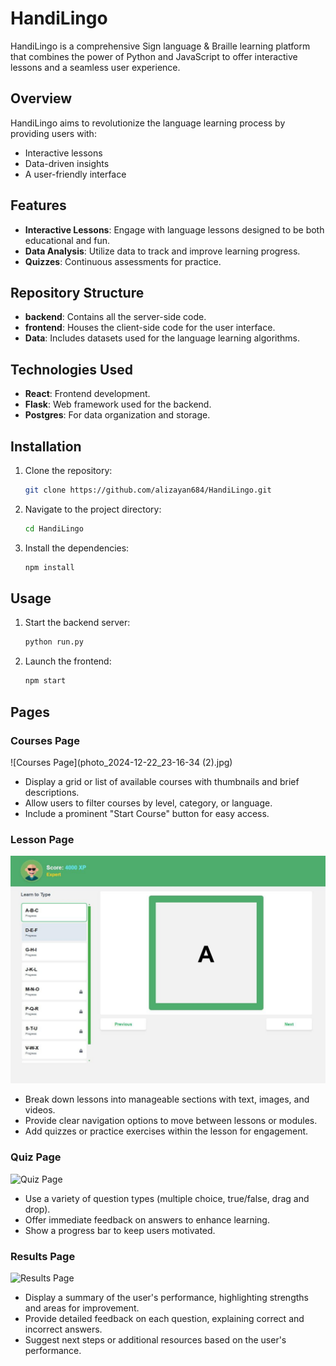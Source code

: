 # HandiLingo

HandiLingo is a comprehensive Sign language & Braille learning platform that combines the power of Python and JavaScript to offer interactive lessons and a seamless user experience.

## Overview
HandiLingo aims to revolutionize the language learning process by providing users with:
- Interactive lessons
- Data-driven insights
- A user-friendly interface

## Features
- **Interactive Lessons**: Engage with language lessons designed to be both educational and fun.
- **Data Analysis**: Utilize data to track and improve learning progress.
- **Quizzes**: Continuous assessments for practice.

## Repository Structure
- **backend**: Contains all the server-side code.
- **frontend**: Houses the client-side code for the user interface.
- **Data**: Includes datasets used for the language learning algorithms.

## Technologies Used
- **React**: Frontend development.
- **Flask**: Web framework used for the backend.
- **Postgres**: For data organization and storage.

## Installation
1. Clone the repository:
   ```bash
   git clone https://github.com/alizayan684/HandiLingo.git
   ```
2. Navigate to the project directory:
   ```bash
   cd HandiLingo
   ```
3. Install the dependencies:
   ```bash
   npm install
   ```

## Usage
1. Start the backend server:
   ```bash
   python run.py
   ```
2. Launch the frontend:
   ```bash
   npm start
   ```

## Pages

### Courses Page
![Courses Page](photo_2024-12-22_23-16-34 (2).jpg)
- Display a grid or list of available courses with thumbnails and brief descriptions.
- Allow users to filter courses by level, category, or language.
- Include a prominent "Start Course" button for easy access.

### Lesson Page
![Lesson Page](photo_2024-12-22_23-16-33.jpg)
- Break down lessons into manageable sections with text, images, and videos.
- Provide clear navigation options to move between lessons or modules.
- Add quizzes or practice exercises within the lesson for engagement.

### Quiz Page
![Quiz Page](path/to/quiz_page_image.png)
- Use a variety of question types (multiple choice, true/false, drag and drop).
- Offer immediate feedback on answers to enhance learning.
- Show a progress bar to keep users motivated.

### Results Page
![Results Page](path/to/results_page_image.png)
- Display a summary of the user's performance, highlighting strengths and areas for improvement.
- Provide detailed feedback on each question, explaining correct and incorrect answers.
- Suggest next steps or additional resources based on the user's performance.
